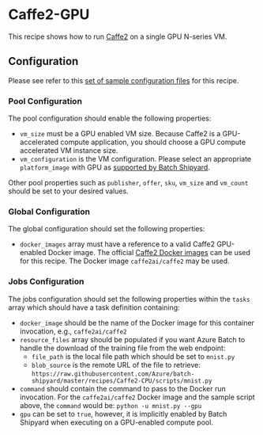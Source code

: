 # Caffe2-GPU
This recipe shows how to run [Caffe2](https://caffe2.ai/) on a single GPU
N-series VM.

## Configuration
Please see refer to this [set of sample configuration files](./config) for
this recipe.

### Pool Configuration
The pool configuration should enable the following properties:
* `vm_size` must be a GPU enabled VM size. Because Caffe2 is a GPU-accelerated
compute application, you should choose a GPU compute accelerated VM
instance size.
* `vm_configuration` is the VM configuration. Please select an appropriate
`platform_image` with GPU as
[supported by Batch Shipyard](../../docs/25-batch-shipyard-platform-image-support.md).

Other pool properties such as `publisher`, `offer`, `sku`, `vm_size` and
`vm_count` should be set to your desired values.

### Global Configuration
The global configuration should set the following properties:
* `docker_images` array must have a reference to a valid Caffe2 GPU-enabled
Docker image. The official [Caffe2 Docker images](https://hub.docker.com/r/caffe2ai/caffe2/)
can be used for this recipe. The Docker image `caffe2ai/caffe2` may be used.

### Jobs Configuration
The jobs configuration should set the following properties within the `tasks`
array which should have a task definition containing:
* `docker_image` should be the name of the Docker image for this container
invocation, e.g., `caffe2ai/caffe2`
* `resource_files` array should be populated if you want Azure Batch to handle
the download of the training file from the web endpoint:
  * `file_path` is the local file path which should be set to
    `mnist.py`
  * `blob_source` is the remote URL of the file to retrieve:
    `https://raw.githubusercontent.com/Azure/batch-shipyard/master/recipes/Caffe2-CPU/scripts/mnist.py`
* `command` should contain the command to pass to the Docker run invocation.
For the `caffe2ai/caffe2` Docker image and the sample script above, the
`command` would be: `python -u mnist.py --gpu`
* `gpu` can be set to `true`, however, it is implicitly enabled by Batch
Shipyard when executing on a GPU-enabled compute pool.
